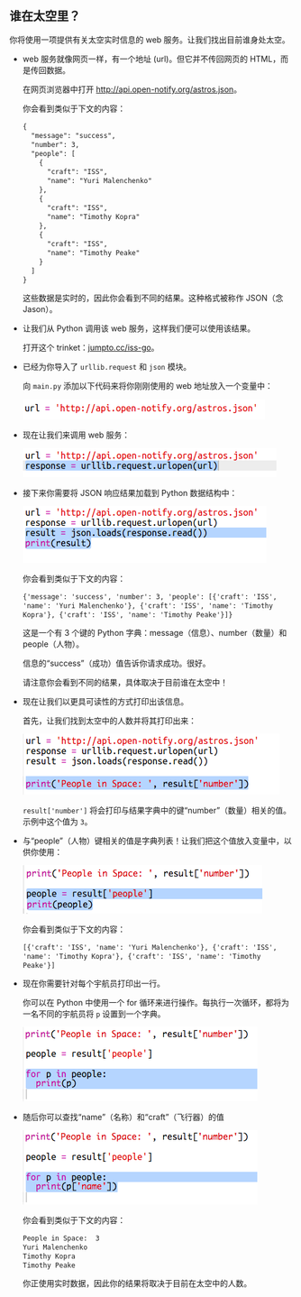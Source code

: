 ## 谁在太空里？

你将使用一项提供有关太空实时信息的 web 服务。让我们找出目前谁身处太空。 



+ web 服务就像网页一样，有一个地址 (url)。但它并不传回网页的 HTML，而是传回数据。 

    在网页浏览器中打开 <a href="http://api.open-notify.org/astros.json" target="_blank">http://api.open-notify.org/astros.json</a>。 

    你会看到类似于下文的内容：

    ```
    {
      "message": "success", 
      "number": 3, 
      "people": [
        {
          "craft": "ISS", 
          "name": "Yuri Malenchenko"
        }, 
        {
          "craft": "ISS", 
          "name": "Timothy Kopra"
        }, 
        {
          "craft": "ISS", 
          "name": "Timothy Peake"
        }
      ]
    }
    ```

    这些数据是实时的，因此你会看到不同的结果。这种格式被称作 JSON（念 Jason）。 

+ 让我们从 Python 调用该 web 服务，这样我们便可以使用该结果。

    打开这个 trinket：<a href="http://jumpto.cc/iss-go" target="_blank">jumpto.cc/iss-go</a>。 

+ 已经为你导入了 `urllib.request` 和 `json` 模块。 

    向 `main.py` 添加以下代码来将你刚刚使用的 web 地址放入一个变量中：

    ![screenshot](images/iss-url.png)
   
+ 现在让我们来调用 web 服务：

    ![screenshot](images/iss-request.png)


+ 接下来你需要将 JSON 响应结果加载到 Python 数据结构中：

    ![screenshot](images/iss-result.png)


    你会看到类似于下文的内容：

    ```
    {'message': 'success', 'number': 3, 'people': [{'craft': 'ISS', 'name': 'Yuri Malenchenko'}, {'craft': 'ISS', 'name': 'Timothy Kopra'}, {'craft': 'ISS', 'name': 'Timothy Peake'}]}
    ```

    这是一个有 3 个键的 Python 字典：message（信息）、number（数量）和 people（人物）。 

    信息的“success”（成功）值告诉你请求成功。很好。 

    请注意你会看到不同的结果，具体取决于目前谁在太空中！

+ 现在让我们以更具可读性的方式打印出该信息。 

    首先，让我们找到太空中的人数并将其打印出来：
  
    ![screenshot](images/iss-number.png)

    `result['number']` 将会打印与结果字典中的键“number”（数量）相关的值。示例中这个值为 `3`。 

+ 与“people”（人物）键相关的值是字典列表！让我们把这个值放入变量中，以供你使用：

    ![screenshot](images/iss-people.png)


    你会看到类似于下文的内容： 
    
    ```
    [{'craft': 'ISS', 'name': 'Yuri Malenchenko'}, {'craft': 'ISS', 'name': 'Timothy Kopra'}, {'craft': 'ISS', 'name': 'Timothy Peake'}]
    ```

+ 现在你需要针对每个宇航员打印出一行。

    你可以在 Python 中使用一个 for 循环来进行操作。每执行一次循环，都将为一名不同的宇航员将 `p` 设置到一个字典。

    ![screenshot](images/iss-people-1a.png)

+ 随后你可以查找“name”（名称）和“craft”（飞行器）的值

    ![screenshot](images/iss-people-2.png)
  
    你会看到类似于下文的内容：

    ```
    People in Space:  3
    Yuri Malenchenko
    Timothy Kopra
    Timothy Peake
    ```

    你正使用实时数据，因此你的结果将取决于目前在太空中的人数。 



